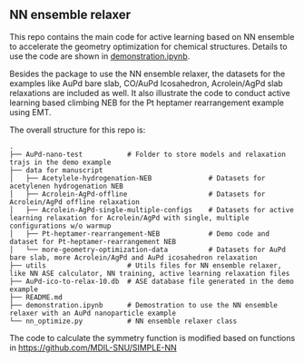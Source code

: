 
## NN ensemble relaxer

This repo contains the main code for active learning based on NN ensemble to accelerate the geometry optimization for chemical structures. Details to use the code are shown in [demonstration.ipynb](https://github.com/yilinyang1/NN_ensemble_relaxer/blob/master/demonstration.ipynb). 

Besides the package to use the NN ensemble relaxer, the datasets for the examples like AuPd bare slab, CO/AuPd Icosahedron, Acrolein/AgPd slab relaxations are included as well. It also illustrate the code to conduct active learning based climbing NEB for the Pt heptamer rearrangement example using EMT.

The overall structure for this repo is:

    .
    ├── AuPd-nano-test           # Folder to store models and relaxation trajs in the demo example
    ├── data for manuscript     
    │   ├── Acetylele-hydrogenation-NEB              # Datasets for acetylenen hydrogenation NEB
    │   ├── Acrolein-AgPd-offline                    # Datasets for Acrolein/AgPd offline relaxation
    │   ├── Acrolein-AgPd-single-multiple-configs    # Datasets for active learning relaxation for Acrolein/AgPd with single, multiple configurations w/o warmup
    │   ├── Pt-heptamer-rearrangement-NEB            # Demo code and dataset for Pt-heptamer-rearrangement NEB
    │   └── more-geometry-optimization-data          # Datasets for AuPd bare slab, more Acrolein/AgPd and AuPd icosahedron relaxation
    ├── utils                    # Utils files for NN ensemble relaxer, like NN ASE calculator, NN training, active learning relaxation files 
    ├── AuPd-ico-to-relax-10.db  # ASE database file generated in the demo example
    ├── README.md                
    ├── demonstration.ipynb      # Demostration to use the NN ensemble relaxer with an AuPd nanoparticle example
    └── nn_optimize.py           # NN ensemble relaxer class

The code to calculate the symmetry function is modified based on functions in https://github.com/MDIL-SNU/SIMPLE-NN
